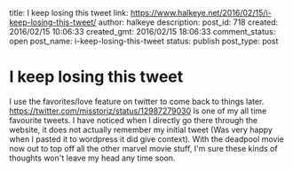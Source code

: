 title: I keep losing this tweet
link: https://www.halkeye.net/2016/02/15/i-keep-losing-this-tweet/
author: halkeye
description: 
post_id: 718
created: 2016/02/15 10:06:33
created_gmt: 2016/02/15 18:06:33
comment_status: open
post_name: i-keep-losing-this-tweet
status: publish
post_type: post

# I keep losing this tweet

I use the favorites/love feature on twitter to come back to things later. https://twitter.com/misstoriz/status/12987279030 Is one of my all time favourite tweets. I have noticed when I directly go there through the website, it does not actually remember my initial tweet (Was very happy when I pasted it to wordpress it did give context). With the deadpool movie now out to top off all the other marvel movie stuff, I'm sure these kinds of thoughts won't leave my head any time soon.